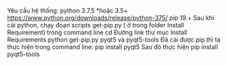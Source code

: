 Yêu cầu hệ thống:
	python 3.7.5 *hoặc 3.5+
		https://www.python.org/downloads/release/python-375/
	pip 19.+
		Sau khi cài python, chạy đoạn scripts get-pip.py ( ở trong folder Install Requirement) trong command line
			cd Đường link thư mục Install Requirements
			python get-pip.py
	pyqt5 và pyqt5-tools
		Đã cài được pip thì ta thực hiện trong command line:
			pip install pyqt5
		Sau đó thực hiện
			pip install pyqt5-tools
		
		
